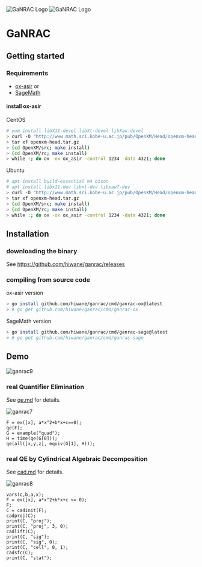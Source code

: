 ![GaNRAC Logo](https://user-images.githubusercontent.com/7787544/200804776-38f1853e-62ac-494f-97c4-c4173036dcef.png) ![GaNRAC Logo](https://user-images.githubusercontent.com/7787544/200834398-d8f9e757-aea4-4696-948e-4dc057001731.png)


GaNRAC
======

## Getting started

### Requirements

- [ox-asir](http://www.math.sci.kobe-u.ac.jp/OpenXM/) or
- [SageMath](https://www.sagemath.org/)

#### install ox-asir

CentOS
```sh
# yum install libX11-devel libXt-devel libXaw-devel
> curl -O "http://www.math.sci.kobe-u.ac.jp/pub/OpenXM/Head/openxm-head.tar.gz"
> tar xf openxm-head.tar.gz
> (cd OpenXM/src; make install)
> (cd OpenXM/rc; make install)
> while :; do ox -ox ox_asir -control 1234 -data 4321; done
```

Ubuntu
```sh
# apt install build-essential m4 bison
# apt install libx11-dev libxt-dev libxaw7-dev
> curl -O "http://www.math.sci.kobe-u.ac.jp/pub/OpenXM/Head/openxm-head.tar.gz"
> tar xf openxm-head.tar.gz
> (cd OpenXM/src; make install)
> (cd OpenXM/rc; make install)
> while :; do ox -ox ox_asir -control 1234 -data 4321; done
```


## Installation

### downloading the binary

See https://github.com/hiwane/ganrac/releases

### compiling from source code

ox-asir version
```sh
> go install github.com/hiwane/ganrac/cmd/ganrac-ox@latest
> # go get github.com/hiwane/ganrac/cmd/ganrac-ox
```

SageMath version
```sh
> go install github.com/hiwane/ganrac/cmd/ganrac-sage@latest
> # go get github.com/hiwane/ganrac/cmd/ganrac-sage
```


## Demo

![ganrac9](https://user-images.githubusercontent.com/7787544/123178824-fc812c80-d4c2-11eb-8c5a-3cb209b83478.gif)

### real Quantifier Elimination

See [qe.md](doc/qe.md) for details.

![ganrac7](https://user-images.githubusercontent.com/7787544/122847029-0891b080-d342-11eb-84ab-f085f5bbaad6.gif)

```
F = ex([x], a*x^2+b*x+c==0);
qe(F);
G = example("quad");
H = time(qe(G[0]));
qe(all([x,y,z], equiv(G[1], H)));
```

### real QE by Cylindrical Algebraic Decomposition

See [cad.md](doc/cad.md) for details.

![ganrac8](https://user-images.githubusercontent.com/7787544/122847006-fdd71b80-d341-11eb-8156-8a0e5f49b535.gif)

```
vars(c,b,a,x);
F = ex([x], a*x^2+b*x+c <= 0);
F;
C = cadinit(F);
cadproj(C);
print(C, "proj");
print(C, "proj", 3, 0);
cadlift(C);
print(C, "sig");
print(C, "sig", 0);
print(C, "cell", 0, 1);
cadsfc(C);
print(C, "stat");
```

